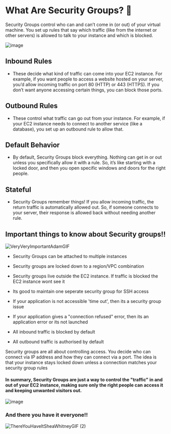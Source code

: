 # What Are Security Groups? 🤔

Security Groups  control who can and can’t come in (or out) of your virtual machine. You set up rules that say which traffic (like from the internet or other servers) is allowed to talk to your instance and which is blocked.

![image](https://github.com/user-attachments/assets/8441dbd3-1160-4334-bc9d-9edb30e80b53)

## Inbound Rules

- These decide what kind of traffic can come into your EC2 instance. For example, if you want people to access a website hosted on your server, you’d allow incoming traffic on port 80 (HTTP) or 443 (HTTPS). If you don’t want anyone accessing certain things, you can block those ports.

## Outbound Rules 

- These control what traffic can go out from your instance. For example, if your EC2 instance needs to connect to another service (like a database), you set up an outbound rule to allow that.

## Default Behavior 

- By default, Security Groups block everything. Nothing can get in or out unless you specifically allow it with a rule. So, it’s like starting with a locked door, and then you open specific windows and doors for the right people.

## Stateful

- Security Groups remember things! If you allow incoming traffic, the return traffic is automatically allowed out. So, if someone connects to your server, their response is allowed back without needing another rule.

## Important things to know about Security groups!! 

![VeryVeryImportantAdamGIF](https://github.com/user-attachments/assets/317a4cc3-7b97-4c48-a873-4a751da9b5d9)

- Security Groups can be attached to multiple instances
  
- Security groups are locked down to a region/VPC combination
  
- Security groups live outside the EC2 instance. If traffic is blocked the EC2 instance wont see it

- Its good to maintain one seperate security group for SSH access

- If your application is not accessible 'time out', then its a security group issue
  
- If your application gives a "connection refused" error, then its an application error or its not launched
  
- All inbound traffic is blocked by default
  
- All outbound traffic is authorised by default
  
  
Security groups are all about controlling access. You decide who can connect via IP address and how they can connect via a port. The idea is that your instance stays locked down unless a connection matches your security group rules 

#### In summary, Security Groups are just a way to control the "traffic" in and out of your EC2 instance, making sure only the right people can access it and keeping unwanted visitors out.

![image](https://github.com/user-attachments/assets/1d3efc47-0051-4b43-acd7-ca9ed3ee9b2f)

### And there you have it everyone!!

![ThereYouHaveItSheaWhitneyGIF (2)](https://github.com/user-attachments/assets/5c4b0d6e-e50e-4478-9606-41f95169e418)
